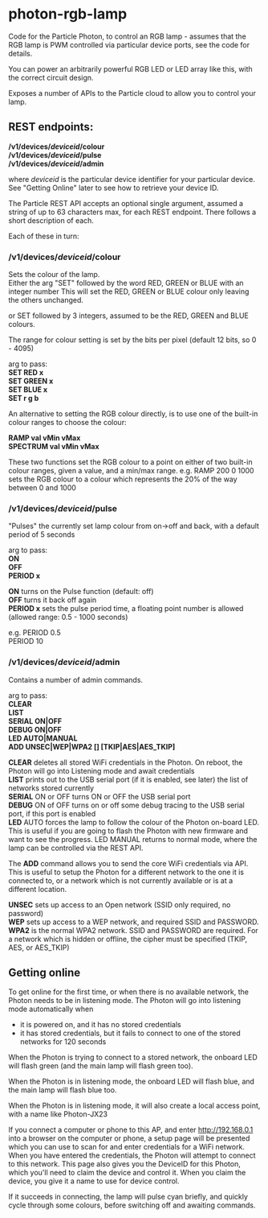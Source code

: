 # photon-rgb-lamp
Code for the Particle Photon, to control an RGB lamp - assumes that the RGB lamp is PWM controlled via particular device ports, see the code for details.

You can power an arbitrarily powerful RGB LED or LED array like this, with the correct circuit design.

Exposes a number of APIs to the Particle cloud to allow you to control your lamp.

## REST endpoints:  

**/v1/devices/_deviceid_/colour**  
**/v1/devices/_deviceid_/pulse**  
**/v1/devices/_deviceid_/admin**  

where _deviceid_ is the particular device identifier for your particular device. See "Getting Online" later to see how to retrieve your device ID.

The Particle REST API accepts an optional single argument, assumed a string of up to 63 characters max, for each REST endpoint.
There follows a short description of each. 

Each of these in turn:  
### /v1/devices/_deviceid_/colour  

Sets the colour of the lamp.  
Either the arg "SET" followed by the word RED, GREEN or BLUE with an integer number
This will set the RED, GREEN or BLUE colour only leaving the others unchanged.

or SET followed by 3 integers, assumed to be the RED, GREEN and BLUE colours.

The range for colour setting is set by the bits per pixel (default 12 bits, so 0 - 4095)

arg to pass:  
**SET RED   x**  
**SET GREEN x**  
**SET BLUE  x**  
**SET r g b**  

An alternative to setting the RGB colour directly, is to use one of the built-in colour ranges to choose the colour:

**RAMP val vMin vMax**  
**SPECTRUM val vMin vMax**  

These two functions set the RGB colour to a point on either of two built-in colour ranges, given a value, and a min/max range.
e.g. RAMP 200 0 1000 sets the RGB colour to a colour which represents the 20% of the way between 0 and 1000

### /v1/devices/_deviceid_/pulse
"Pulses" the currently set lamp colour from on->off and back, with a default period of 5 seconds

arg to pass:  
**ON**  
**OFF**  
**PERIOD x**  
  
**ON** turns on the Pulse function (default: off)  
**OFF** turns it back off again  
**PERIOD x** sets the pulse period time, a floating point number is allowed (allowed range: 0.5 - 1000 seconds)  

e.g. PERIOD 0.5  
     PERIOD 10  
	 
### /v1/devices/_deviceid_/admin

Contains a number of admin commands.

arg to pass:  
**CLEAR**  
**LIST**   
**SERIAL ON|OFF**  
**DEBUG  ON|OFF**  
**LED    AUTO|MANUAL**  
**ADD    UNSEC|WEP|WPA2 <SSID> [<PASSWORD>] [TKIP|AES|AES_TKIP]**  

**CLEAR** deletes all stored WiFi credentials in the Photon. On reboot, the Photon will go into Listening mode and await credentials  
**LIST**  prints out to the USB serial port (if it is enabled, see later) the list of networks stored currently  
**SERIAL** ON or OFF turns ON or OFF the USB serial port  
**DEBUG** ON of OFF turns on or off some debug tracing to the USB serial port, if this port is enabled  
**LED** AUTO forces the lamp to follow the colour of the Photon on-board LED. This is useful if you are going to flash the Photon with new firmware and want to see the progress. LED MANUAL returns to normal mode, where the lamp can be controlled via the REST API.  
  
The **ADD** command	allows you to send the core WiFi credentials via API. This is useful to setup the Photon for a different network to the 
one it is connected to, or a network which is not currently available or is at a different location.  
    
**UNSEC** sets up access to an Open network (SSID only required, no password)  
**WEP** sets up access to a WEP network, and required SSID and PASSWORD.  
**WPA2** is the normal WPA2 network. SSID and PASSWORD are required. For a network which is hidden or offline, the cipher must be specified (TKIP, AES, or AES_TKIP)  

## Getting online
To get online for the first time, or when there is no available network, the Photon needs to be in listening mode. The Photon will go into listening mode automatically when

* it is powered on, and it has no stored credentials
* it has stored credentials, but it fails to connect to one of the stored networks for 120 seconds

When the Photon is trying to connect to a stored network, the onboard LED will flash green (and the main lamp will flash green too).  

When the Photon is in listening mode, the onboard LED will flash blue, and the main lamp will flash blue too.

When the Photon is in listening mode, it will also create a local access point, with a name like Photon-JX23

If you connect a computer or phone to this AP, and enter http://192.168.0.1 into a browser on the computer or phone, a setup page will be presented which you can use to scan for and enter credentials for a WiFi network.
When you have entered the credentials, the Photon will attempt to connect to this network. This page also gives you the DeviceID for this Photon, which you'll need to claim the device and control it. When you claim the device, you give it a name to use for device control. 

If it succeeds in connecting, the lamp will pulse cyan briefly, and quickly cycle through some colours, before switching off and awaiting commands.
       